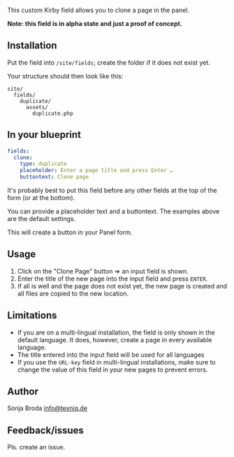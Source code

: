 This custom Kirby field allows you to clone a page in the panel.

**Note: this field is in alpha state and just a proof of concept.**

## Installation

Put the field into `/site/fields`; create the folder if it does not exist yet.

Your structure should then look like this:

```
site/
  fields/
    duplicate/
      assets/
        duplicate.php
```

## In your blueprint

```yaml
fields:
  clone:
    type: duplicate
    placeholder: Enter a page title and press Enter …
    buttontext: Clone page
```

It's probably best to put this field before any other fields at the top of the form (or at the bottom).

You can provide a placeholder text and a buttontext. The examples above are the default settings.

This will create a button in your Panel form.

## Usage

1. Click on the "Clone Page" button => an input field is shown.
2. Enter the title of the new page into the input field and press `ENTER`.
3. If all is well and the page does not exist yet, the new page is created and all files are copied to the new location.

## Limitations

- If you are on a multi-lingual installation, the field is only shown in the default language. It does, however, create a page in every available language.
- The title entered into the input field will be used for all languages
- If you use the `URL-key` field in multi-lingual installations, make sure to change the value of this field in your new pages to prevent errors.

## Author

Sonja Broda info@texniq.de

## Feedback/issues

Pls. create an issue.
